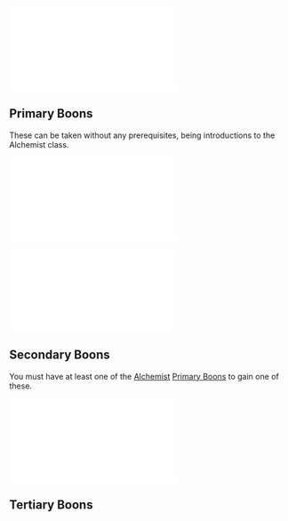 ![Alchemist](Alchemist.md)
## Primary Boons
These can be taken without any prerequisites, being introductions to the Alchemist class.

![Arcane Infusion](Arcane%20Infusion.md)

![Divine Healer](Divine%20Healer.md)
## Secondary Boons
You must have at least one of the [Alchemist](Alchemist.md) [Primary Boons](Alchemist.md#Primary%20Boons) to gain one of these.

![Spark of Vitality](Spark%20of%20Vitality.md)

## Tertiary Boons
